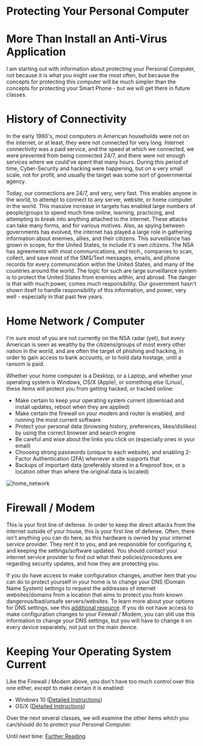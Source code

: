 # Protecting Your Personal Computer

# More Than Install an Anti-Virus Application
I am starting out with information about protecting your Personal Computer, not because it is what you might use the most often, but because the concepts for protecting this computer will be much simpler than the concepts for protecting your Smart Phone - but we will get there in future classes.

# History of Connectivity
In the early 1980's, most computers in American households were not on the internet, or at least, they were not connected for very long.  Internet connectivity was a paid service, and the speed at which we connected, we were prevented from being connected 24/7, and there were not enough services where we could've spent that many hours.  During this period of time, Cyber-Security and hacking were happening, but on a very small scale, not for profit, and usually the target was some sort of governmental agency.

Today, our connections are 24/7, and very, very fast.  This enables anyone in the world, to attempt to connect to any server, website, or home computer in the world.  This massive increase in targets has enabled large numbers of people/groups to spend much time online, learning, practicing, and attempting to break into anything attached to the internet.  These attacks can take many forms, and for various motives.  Also, as spying between governments has evolved, the internet has played a large role in gathering information about enemies, allies, and their citizens.  This surveillance has grown in scope, for the United States, to include it's own citizens.  The NSA has agreements with most communications, and tech., companies to scan, collect, and save most of the SMS/Text messages, emails, and phone records for every communication within the United States, and many of the countries around the world.  The logic for such are large surveillance system is to protect the United States from enemies within, and abroad.  The danger is that with much power, comes much responsibility.  Our government hasn't shown itself to handle responsibility of this information, and power, very well - especially in that past few years.

# Home Network / Computer

I'm sure most of you are not currently on the NSA radar (yet), but every American is seen as wealthy by the citizens/groups of most every other nation in the world, and are often the target of phishing and hacking, in order to gain access to bank accounts, or to hold data hostage, until a ransom is paid.

Whether your home computer is a Desktop, or a Laptop, and whether your operating system is Windows, OS/X (Apple), or something else (Linux), these items will protect you from getting hacked, or tracked online:

- Make certain to keep your operating system current (download and install updates, reboot when they are applied)
- Make certain the firewall on your modem and router is enabled, and running the most current software
- Protect your personal data (browsing history, preferences, likes/dislikes) by using the correct browser and search engine
- Be careful and wise about the links you click on (especially ones in your email)
- Choosing strong passwords (unique to each website), and enabling 2-Factor Authentication (2FA) whenever a site supports that
- Backups of important data (preferably stored in a fireproof box, or a location other than where the original data is located)

![home_network](Class1/Basic-Home-Network.jpg)

# Firewall / Modem
This is your first line of defense.  In order to keep the direct attacks from the internet outside of your house, this is your first line of defense.  Often, there isn't anything you can do here, as this hardware is owned by your internet service provider.  They rent it to you, and are responsible for configuring it, and keeping the settings/software updated.  You should contact your internet service provider to find out what their policies/procedures are regarding security updates, and how they are protecting you.

If you do have access to make configuration changes, another item that you can do to protect yourself in your home is to change your DNS (Domain Name System) settings to request the addresses of internet websites/domains from a location that aims to protect you from known dangerous/bad/unsafe servers/websites.  To learn more about your options for DNS settings, see this <a href="dns.md">additional resource</a>.  If you do not have access to make configuration changes to your Firewall / Modem, you can still use this information to change your DNS settings, but you will have to change it on every device separately, not just on the main device.

# Keeping Your Operating System Current
Like the Firewall / Modem above, you don't have too much control over this one either, except to make certain it is enabled:

- Windows 10 (<A href="https://www.tech-recipes.com/rx/69127/how-to-turn-on-and-off-automatic-updates-in-windows-10">Detailed Instructions</A>)
- OS/X (<A href="https://osxdaily.com/2019/04/11/enable-auto-update-macos-system-software/">Detailed Instructions</A>)

Over the next several classes, we will examine the other items which you can/should do to protect your Personal Computer.

Until next time: <A HREF="Further_reading.md">Further Reading</A>
